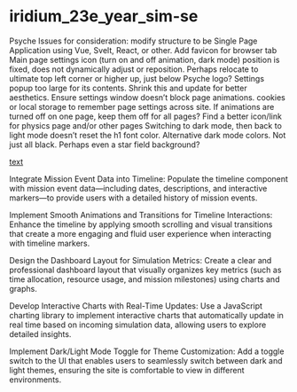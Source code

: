 # iridium_23e_year_sim-se




Psyche Issues for consideration:
modify structure to be Single Page Application using Vue, Svelt, React, or other. 
Add favicon for browser tab
Main page settings icon (turn on and off animation, dark mode) position is fixed, does not dynamically 
adjust or reposition. Perhaps relocate to ultimate top left corner or higher up, just below Psyche logo?
Settings popup too large for its contents. Shrink this and update for better aesthetics. Ensure settings 
window doesn’t block page animations. 
cookies or local storage to remember page settings across site. If animations are turned off on one page,
keep them off for all pages?
Find a better icon/link for physics page and/or other pages
Switching to dark mode, then back to light mode doesn’t reset the h1 font color. 
Alternative dark mode colors. Not just all black. 
Perhaps even a star field background?


[text](https://space.jpl.nasa.gov/psyche_now/)


Integrate Mission Event Data into Timeline:
Populate the timeline component with mission event data—including dates, descriptions, and interactive markers—to provide users with a detailed history of mission events.

Implement Smooth Animations and Transitions for Timeline Interactions:
Enhance the timeline by applying smooth scrolling and visual transitions that create a more engaging and fluid user experience when interacting with timeline markers.

Design the Dashboard Layout for Simulation Metrics:
Create a clear and professional dashboard layout that visually organizes key metrics (such as time allocation, resource usage, and mission milestones) using charts and graphs.

Develop Interactive Charts with Real-Time Updates:
Use a JavaScript charting library to implement interactive charts that automatically update in real time based on incoming simulation data, allowing users to explore detailed insights.

Implement Dark/Light Mode Toggle for Theme Customization:
Add a toggle switch to the UI that enables users to seamlessly switch between dark and light themes, ensuring the site is comfortable to view in different environments.